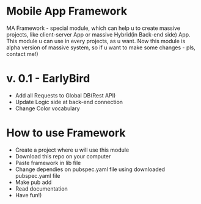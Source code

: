 # Mobile App Framework

MA Framework - special module, which can help u to create massive projects, like client-server App or massive Hybrid(in Back-end side) App.
This module u can use in every projects, as u want. Now this module is alpha version of massive system, so if u want to make some changes - pls, contact me!)

# v. 0.1 - EarlyBird
 
 - Add all Requests to Global DB(Rest API)
 - Update Logic side at back-end connection
 - Change Color vocabulary


# How to use Framework

 - Create a project where u will use this module
 - Download this repo on your computer 
 - Paste framework in lib file
 - Change dependies on pubspec.yaml file using downloaded pubspec.yaml file
 - Make pub add 
 - Read documentation
 - Have fun!)
